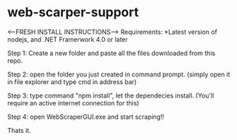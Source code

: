 # web-scarper-support
<--FRESH INSTALL INSTRUCTIONS-->
Requirements: *Latest version of nodejs, and .NET Framerwork 4.0 or later

Step 1: Create a new folder and paste all the files downloaded from this repo. 

Step 2: open the folder you just created in command prompt. 
(simply open it in file explorer and type cmd in address bar)

Step 3: type command "npm install", let the dependecies install.
(You'll require an active internet connection for this)

Step 4: open WebScraperGUI.exe and start scraping!!

Thats it.

